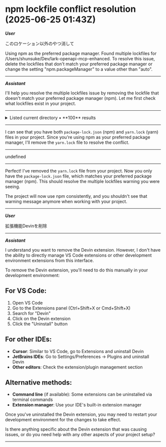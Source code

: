 <!-- Generated by SpecStory -->

# npm lockfile conflict resolution (2025-06-25 01:43Z)

_**User**_

このロケーション以外のやつ消して

Using npm as the preferred package manager. Found multiple lockfiles for /Users/shunsuke/Dev/lark-openapi-mcp-enhanced. To resolve this issue, delete the lockfiles that don't match your preferred package manager or change the setting "npm.packageManager" to a value other than "auto".

---

_**Assistant**_

I'll help you resolve the multiple lockfiles issue by removing the lockfile that doesn't match your preferred package manager (npm). Let me first check what lockfiles exist in your project.


---

<details>
            <summary>Listed current directory • **100** results</summary>
        
| Name |
|-------|
| 📁 `.git` |
| 📄 `yarn.lock` |
| 📁 `.specstory` |
| 📄 `.cursorindexingignore` |
| 📄 `youtube-crm-implementation-summary.md` |
| 📄 `youtube-integration.json` |
| 📄 `tsconfig.json` |
| 📄 `user-access-token-guide.md` |
| 📄 `user-token-implementation.md` |
| 📄 `views-dashboards.json` |
| 📄 `what-is-mcp-tool.md` |
| 📄 `youtube-crm-analytics-implementation.md` |
| 📁 `tests` |
| 📄 `test-genesis.py` |
| 📄 `submission-checklist.md` |
| 📄 `system-test-report.md` |
| 📄 `table-schemas.json` |
| 📄 `test-agent-with-tools.js` |
| 📄 `test-chat-agent.js` |
| 📄 `test-cms-sfa-agent.py` |
| 📄 `test-current-permissions.sh` |
| 📄 `test-genesis-v2.py` |
| 📁 `src` |
| 📄 `structured-parsed.json` |
| 📄 `setup-crm-relationships.py` |
| 📄 `setup-cursor-mcp.sh` |
| 📁 `sales-automation` |
| 📄 `quick-deploy.sh` |
| 📄 `quick-start-checklist.md` |
| 📄 `quick-user-token-solution.md` |
| 📄 `run-cms-sfa-agent.sh` |
| 📄 `run-mcp-example.sh` |
| 📄 `run-mcp.sh` |
| 📄 `run-openai-agent.sh` |
| 📁 `prompt-management` |
| 📄 `permissions-matrix.md` |
| 📄 `permissions-quick-add-v2.md` |
| 📄 `permissions-quick-add.md` |
| 📄 `permissions-valid-import.md` |
| 📄 `prompt-genesis-agent.py` |
| 📄 `package-lock.json` |
| 📄 `package.json` |
| 📄 `parsed-requirements.json` |
| 📄 `permissions-import-examples.md` |
| 📄 `mcp-tool-agent.py` |
| 📄 `mcp-tools-demo.md` |
| 📄 `new-app-permission-setup.md` |
| 📄 `new-app-setup.md` |
| 📄 `official-lark-mcp-guide.md` |
| 📄 `official-lark-permissions.md` |
| 📄 `openai-agent-creator.py` |
| 📄 `openai-agents-lark-sfa.py` |
| 📄 `lark-cli-login.js` |
| 📄 `lark-console-setup-guide.md` |
| 📄 `lark-developer-console-guide.md` |
| 📄 `lark-feature-config.md` |
| 📄 `lark-workspace-integration.ts` |
| 📄 `mcp-document-creation-guide.md` |
| 📄 `final-implementation-status.md` |
| 📄 `implement-crm-in-youtube-base.py` |
| 📄 `implementation-guide.md` |
| 📄 `japanese-localization.json` |
| 📄 `jest.config.js` |
| 📄 `lark-app-setup.md` |
| 📄 `lark-base-automation-scripts.js` |
| 📄 `lark-base-dashboard-formulas.js` |
| 📄 `document-permission-setup.md` |
| 📄 `domain-correction-guide.md` |
| 📄 `enhanced-mcp-agent.py` |
| 📄 `error-handling-guide.md` |
| 📄 `error-troubleshooting.md` |
| 📄 `examine_base.py` |
| 📄 `execute-crm-creation.md` |
| 📁 `docs` |
| 📄 `deploy-lark-workspace-bot.js` |
| 📁 `crm-email-calendar` |
| 📄 `crm-system-design.md` |
| 📄 `crm-system-status.md` |
| 📄 `current-permissions-analysis.md` |
| 📄 `current-permissions-status.md` |
| 📄 `cursor-mcp-integration-guide.md` |
| 📄 `dashboard-views-config.json` |
| 📄 `context-generation-preprompt.md` |
| 📄 `create-base-example.md` |
| 📄 `create-bases.sh` |
| 📄 `create-crm-system.md` |
| 📄 `create-document-test.md` |
| 📄 `bot-configuration.md` |
| 📄 `claude-desktop-integration-guide.md` |
| 📄 `claude-desktop-restart-guide.md` |
| 📄 `cms-sfa-agent-guide.md` |
| 📄 `cms-sfa-agent.py` |
| 📄 `complete-bot-setup-guide.md` |
| 📄 `config-larksuite-corrected.json` |
| 📄 `config-new-app.json` |
| 📄 `config-user-token.json` |
| 📄 `app-submission-form.md` |
| 📄 `automation-rules.json` |
| 📄 `base-design-with-mcp.md` |
| 📄 `base-integration-guide.md` |

</details>

---

I can see that you have both `package-lock.json` (npm) and `yarn.lock` (yarn) files in your project. Since you're using npm as your preferred package manager, I'll remove the `yarn.lock` file to resolve the conflict.


---

undefined

---

Perfect! I've removed the `yarn.lock` file from your project. Now you only have the `package-lock.json` file, which matches your preferred package manager (npm). This should resolve the multiple lockfiles warning you were seeing.

The project will now use npm consistently, and you shouldn't see that warning message anymore when working with your project.

---

_**User**_

拡張機能Devinを削除

---

_**Assistant**_

I understand you want to remove the Devin extension. However, I don't have the ability to directly manage VS Code extensions or other development environment extensions from this interface.

To remove the Devin extension, you'll need to do this manually in your development environment:

## For VS Code:
1. Open VS Code
2. Go to the Extensions panel (Ctrl+Shift+X or Cmd+Shift+X)
3. Search for "Devin"
4. Click on the Devin extension
5. Click the "Uninstall" button

## For other IDEs:
- **Cursor**: Similar to VS Code, go to Extensions and uninstall Devin
- **JetBrains IDEs**: Go to Settings/Preferences → Plugins and uninstall Devin
- **Other editors**: Check the extension/plugin management section

## Alternative methods:
- **Command line** (if available): Some extensions can be uninstalled via terminal commands
- **Extension manager**: Use your IDE's built-in extension manager

Once you've uninstalled the Devin extension, you may need to restart your development environment for the changes to take effect.

Is there anything specific about the Devin extension that was causing issues, or do you need help with any other aspects of your project setup?

---

